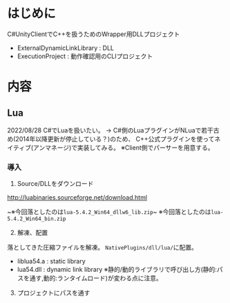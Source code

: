 # はじめに
C#UnityClientでC++を扱うためのWrapper用DLLプロジェクト
* ExternalDynamicLinkLibrary : DLL
* ExecutionProject : 動作確認用のCLIプロジェクト

# 内容

## Lua

2022/08/28
C#でLuaを扱いたい。
→ C#側のLuaプラグインがNLuaで若干古め(2014年以降更新が停止している？)のため、
C++公式プラグインを使ってネイティブ(アンマネージ)で実装してみる。
※Client側でパーサーを用意する。

### 導入

1. Source/DLLをダウンロード

http://luabinaries.sourceforge.net/download.html

~※今回落としたのは`lua-5.4.2_Win64_dllw6_lib.zip`~
※今回落としたのは`lua-5.4.2_Win64_bin.zip`

2. 解凍、配置

落としてきた圧縮ファイルを解凍。
`NativePlugins/dll/lua/`に配置。
* liblua54.a : static library
* lua54.dll : dynamic link library
※静的/動的ライブラリで呼び出し方(静的:パスを通す,動的:ランタイムロード)が変わる点に注意。


3. プロジェクトにパスを通す

